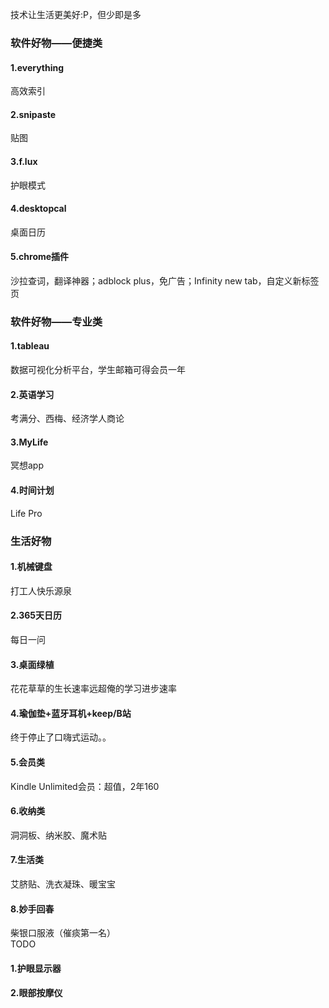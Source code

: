 技术让生活更美好:P，但少即是多
### 软件好物——便捷类
#### 1.everything
高效索引
#### 2.snipaste
贴图
#### 3.f.lux
护眼模式
#### 4.desktopcal
桌面日历
#### 5.chrome插件
沙拉查词，翻译神器；adblock plus，免广告；Infinity new tab，自定义新标签页
### 软件好物——专业类
#### 1.tableau
数据可视化分析平台，学生邮箱可得会员一年
#### 2.英语学习
考满分、西梅、经济学人商论
#### 3.MyLife
冥想app
#### 4.时间计划
Life Pro
### 生活好物
#### 1.机械键盘
打工人快乐源泉
#### 2.365天日历
每日一问
#### 3.桌面绿植
花花草草的生长速率远超俺的学习进步速率
#### 4.瑜伽垫+蓝牙耳机+keep/B站
终于停止了口嗨式运动。。
#### 5.会员类
Kindle Unlimited会员：超值，2年160
#### 6.收纳类
洞洞板、纳米胶、魔术贴
#### 7.生活类
艾脐贴、洗衣凝珠、暖宝宝
#### 8.妙手回春
柴银口服液（催痰第一名）  
TODO
#### 1.护眼显示器
#### 2.眼部按摩仪
